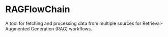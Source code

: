 # RAGFlowChain
A tool for fetching and processing data from multiple sources for Retrieval-Augmented Generation (RAG) workflows.
